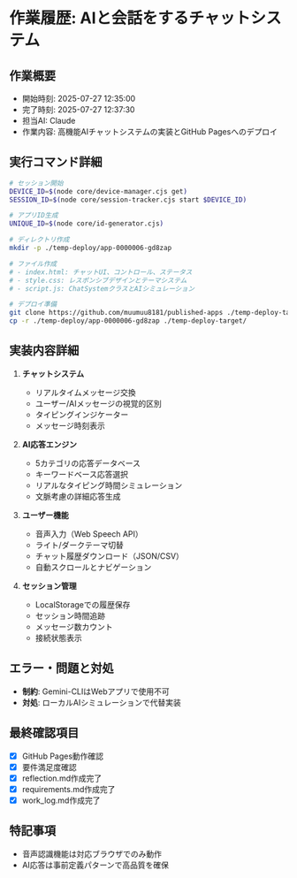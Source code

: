 # 作業履歴: AIと会話をするチャットシステム

## 作業概要
- 開始時刻: 2025-07-27 12:35:00
- 完了時刻: 2025-07-27 12:37:30
- 担当AI: Claude
- 作業内容: 高機能AIチャットシステムの実装とGitHub Pagesへのデプロイ

## 実行コマンド詳細
```bash
# セッション開始
DEVICE_ID=$(node core/device-manager.cjs get)
SESSION_ID=$(node core/session-tracker.cjs start $DEVICE_ID)

# アプリID生成
UNIQUE_ID=$(node core/id-generator.cjs)

# ディレクトリ作成
mkdir -p ./temp-deploy/app-0000006-gd8zap

# ファイル作成
# - index.html: チャットUI、コントロール、ステータス
# - style.css: レスポンシブデザインとテーマシステム
# - script.js: ChatSystemクラスとAIシミュレーション

# デプロイ準備
git clone https://github.com/muumuu8181/published-apps ./temp-deploy-target
cp -r ./temp-deploy/app-0000006-gd8zap ./temp-deploy-target/
```

## 実装内容詳細
1. **チャットシステム**
   - リアルタイムメッセージ交換
   - ユーザー/AIメッセージの視覚的区別
   - タイピングインジケーター
   - メッセージ時刻表示

2. **AI応答エンジン**
   - 5カテゴリの応答データベース
   - キーワードベース応答選択
   - リアルなタイピング時間シミュレーション
   - 文脈考慮の詳細応答生成

3. **ユーザー機能**
   - 音声入力（Web Speech API）
   - ライト/ダークテーマ切替
   - チャット履歴ダウンロード（JSON/CSV）
   - 自動スクロールとナビゲーション

4. **セッション管理**
   - LocalStorageでの履歴保存
   - セッション時間追跡
   - メッセージ数カウント
   - 接続状態表示

## エラー・問題と対処
- **制約**: Gemini-CLIはWebアプリで使用不可
- **対処**: ローカルAIシミュレーションで代替実装

## 最終確認項目
- [x] GitHub Pages動作確認
- [x] 要件満足度確認
- [x] reflection.md作成完了
- [x] requirements.md作成完了
- [x] work_log.md作成完了

## 特記事項
- 音声認識機能は対応ブラウザでのみ動作
- AI応答は事前定義パターンで高品質を確保